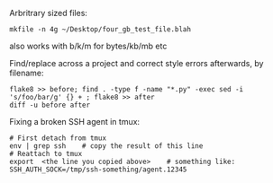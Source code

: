 Arbritrary sized files:

`mkfile -n 4g ~/Desktop/four_gb_test_file.blah`

also works with b/k/m for bytes/kb/mb etc

Find/replace across a project and correct style errors afterwards, by filename:
```
flake8 >> before; find . -type f -name "*.py" -exec sed -i 's/foo/bar/g' {} + ; flake8 >> after
diff -u before after 
```
Fixing a broken SSH agent in tmux:
```
# First detach from tmux
env | grep ssh    # copy the result of this line
# Reattach to tmux 
export  <the line you copied above>    # something like: SSH_AUTH_SOCK=/tmp/ssh-something/agent.12345 
```
